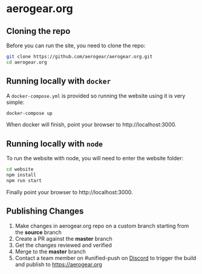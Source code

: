 # aerogear.org

## Cloning the repo
Before you can run the site, you need to clone the repo:

```bash 
git clone https://github.com/aerogear/aerogear.org.git
cd aerogear.org
```

## Running locally with `docker`

A `docker-compose.yml` is provided so running the website using it is very simple:

```bash
docker-compose up
```

When docker will finish, point your browser to http://localhost:3000.

## Running locally with `node`

To run the website with node, you will need to enter the website folder:

```bash
cd website
npm install
npm run start
```

Finally point your browser to http://localhost:3000.

## Publishing Changes
1. Make changes in aerogear.org repo on a custom branch starting from the **source** branch
1. Create a PR against the **master** branch
1. Get the changes reviewed and verified
1. Merge to the **master** branch
1. Contact a team member on #unified-push on [Discord](https://discord.gg/mJ7j84m) to trigger the build and publish 
to https://aerogear.org